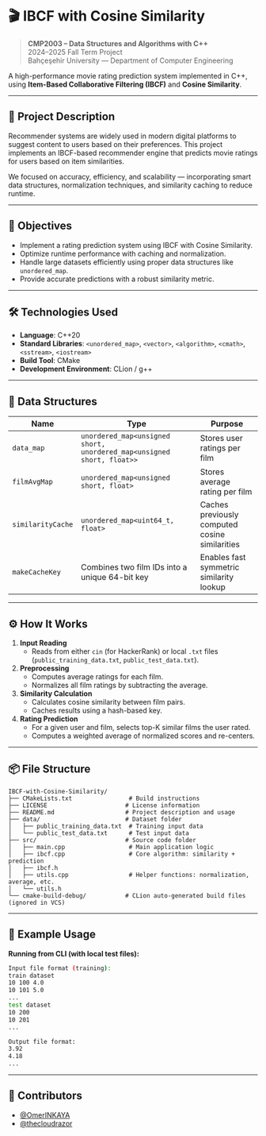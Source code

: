# 🎬 IBCF with Cosine Similarity

> **CMP2003 – Data Structures and Algorithms with C++**  
> 2024–2025 Fall Term Project  
> Bahçeşehir University — Department of Computer Engineering

A high-performance movie rating prediction system implemented in C++, using **Item-Based Collaborative Filtering (IBCF)** and **Cosine Similarity**.

---

## 🧠 Project Description

Recommender systems are widely used in modern digital platforms to suggest content to users based on their preferences. This project implements an IBCF-based recommender engine that predicts movie ratings for users based on item similarities.

We focused on accuracy, efficiency, and scalability — incorporating smart data structures, normalization techniques, and similarity caching to reduce runtime.

---

## 🎯 Objectives

- Implement a rating prediction system using IBCF with Cosine Similarity.
- Optimize runtime performance with caching and normalization.
- Handle large datasets efficiently using proper data structures like `unordered_map`.
- Provide accurate predictions with a robust similarity metric.

---

## 🛠 Technologies Used

- **Language**: C++20
- **Standard Libraries**: `<unordered_map>`, `<vector>`, `<algorithm>`, `<cmath>`, `<sstream>`, `<iostream>`
- **Build Tool**: CMake
- **Development Environment**: CLion / g++

---

## 🧱 Data Structures

| Name           | Type                                               | Purpose |
|----------------|----------------------------------------------------|---------|
| `data_map`     | `unordered_map<unsigned short, unordered_map<unsigned short, float>>` | Stores user ratings per film |
| `filmAvgMap`   | `unordered_map<unsigned short, float>`            | Stores average rating per film |
| `similarityCache` | `unordered_map<uint64_t, float>`               | Caches previously computed cosine similarities |
| `makeCacheKey` | Combines two film IDs into a unique 64-bit key     | Enables fast symmetric similarity lookup |

---

## ⚙️ How It Works

1. **Input Reading**
    - Reads from either `cin` (for HackerRank) or local `.txt` files (`public_training_data.txt`, `public_test_data.txt`).
2. **Preprocessing**
    - Computes average ratings for each film.
    - Normalizes all film ratings by subtracting the average.
3. **Similarity Calculation**
    - Calculates cosine similarity between film pairs.
    - Caches results using a hash-based key.
4. **Rating Prediction**
    - For a given user and film, selects top-K similar films the user rated.
    - Computes a weighted average of normalized scores and re-centers.

---

## 📦 File Structure

```
IBCF-with-Cosine-Similarity/
├── CMakeLists.txt                # Build instructions
├── LICENSE                      # License information
├── README.md                    # Project description and usage
├── data/                        # Dataset folder
│   ├── public_training_data.txt  # Training input data
│   └── public_test_data.txt      # Test input data
├── src/                         # Source code folder
│   ├── main.cpp                  # Main application logic
│   ├── ibcf.cpp                  # Core algorithm: similarity + prediction
│   ├── ibcf.h
│   ├── utils.cpp                 # Helper functions: normalization, average, etc.
│   └── utils.h
└── cmake-build-debug/           # CLion auto-generated build files (ignored in VCS)
```

---

## 🧪 Example Usage

**Running from CLI (with local test files):**
```bash
Input file format (training):
train dataset
10 100 4.0
10 101 5.0
...
test dataset
10 200
10 201
...

Output file format:
3.92
4.18
...
```
---

## 👥 Contributors

- [@OmerINKAYA](https://github.com/OmerINKAYA)
- [@thecloudrazor](https://github.com/thecloudrazor)

